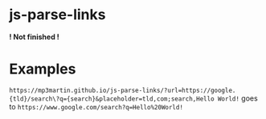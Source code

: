 # js-parse-links
**! Not finished !**

# Examples
`https://mp3martin.github.io/js-parse-links/?url=https://google.{tld}/search\?q={search}&placeholder=tld,com;search,Hello World!` goes to `https://www.google.com/search?q=Hello%20World!`
